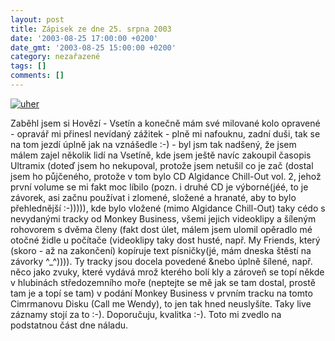 ```yaml
---
layout: post
title: Zápisek ze dne 25. srpna 2003
date: '2003-08-25 17:00:00 +0200'
date_gmt: '2003-08-25 15:00:00 +0200'
category: nezařazené
tags: []
comments: []
---
```

<p>
<div >  <a href="%base_url%/assets/old-images/uher.jpg"><img alt="uher" src="%base_url%/assets/old-images/uher.jpg"></a>  </div>
<p>Zaběhl jsem si Hovězí - Vsetín a konečně mám své milované kolo opravené - opravář mi přinesl nevídaný zážitek -  plně mi nafouknu, zadní duši, tak se na tom jezdí úplně jak na vznášedle :-) - byl jsm tak nadšený, že jsem málem  zajel několik lidí na Vsetíně, kde jsem ještě navíc zakoupil časopis Ultramix (doteď jsem ho nekupoval, protože  jsem netušil co je zač (dostal jsem ho půjčeného, protože v tom bylo CD Algidance Chill-Out vol. 2, jehož první  volume se mi fakt moc líbilo (pozn. i druhé CD je výborné(jéé, to je závorek, asi začnu používat i zlomené, složené  a hranaté, aby to bylo přehlednější :-))))), kde bylo vložené (mimo  Algidance Chill-Out) taky cédo s nevydanými tracky od Monkey Business, všemi jejich videoklipy a šíleným rohovorem  s dvěma členy (fakt dost úlet, málem jsem ulomil opěradlo mé otočné židle u počítače (videoklipy taky dost husté,  např. My Friends, který (skoro - až na zakončení) kopíruje text písničky(jé, mám dneska štěstí na závorky ^_^)))).  Ty tracky jsou docela povedené &nebo úplně šílené, např. něco jako zvuky, které vydává mrož kterého  bolí kly a zároveň se topí někde v hlubinách středozemního moře (neptejte se mě jak se tam dostal, prostě tam  je a topí se tam) v podání Monkey Business v prvním tracku na tomto Cimrmanovu Disku (Call me Wendy),  to jen tak hned neuslyšíte. Taky live záznamy stojí za to :-). Doporučuju, kvalitka :-). Toto mi zvedlo na podstatnou  část dne náladu.</p>
